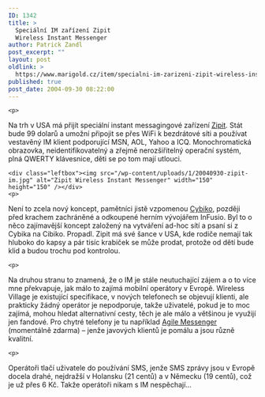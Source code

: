 ```yaml
---
ID: 1342
title: >
  Speciální IM zařízení Zipit
  Wireless Instant Messenger
author: Patrick Zandl
post_excerpt: ""
layout: post
oldlink: >
  https://www.marigold.cz/item/specialni-im-zarizeni-zipit-wireless-instant-messenger
published: true
post_date: 2004-09-30 08:22:00
---
```

	<p>
Na trh v USA má přijít speciální instant messagingové zařízení <a href="http://www.target.com/gp/detail.html/sr=2_1/qid=1095139879/ref=sr_2_1/601-7954806-9197729?asin=B0002ZYJ78&amp;qid%5F=1095139879">Zipit</a>. Stát bude 99 dolarů a umožní připojit se přes WiFi k bezdrátové síti a používat vestavěný IM klient podporující MSN, AOL, Yahoo a ICQ. Monochromatická obrazovka, neidentifikovatelný a zřejmě nerozšiřitelný operační systém, plná QWERTY klávesnice, děti se po tom mají utlouci. </p>

	<div class="leftbox"><img src="/wp-content/uploads/1/20040930-zipit-im.jpg" alt="Zipit Wireless Instant Messenger" width="150" height="150" /></div>
	<p>
Není to zcela nový koncept, pamětníci jistě vzpomenou <a href="http://www.cybiko.com">Cybiko</a>, později před krachem zachráněné a odkoupené herním vývojářem InFusio. Byl to o něco zajímavější koncept založený na vytváření ad-hoc sítí a psaní si z Cybika na Cibiko. Propadl. Zipit má své šance v USA, kde rodiče nemají tak hluboko do kapsy a pár tisíc krabiček se může prodat, protože od dětí bude klid a budou trochu pod kontrolou. </p>

	<p>
Na druhou stranu to znamená, že o IM je stále neutuchající zájem a o to více mne překvapuje, jak málo to zajímá mobilní operátory v Evropě. Wireless Village je existující specifikace, v nových telefonech se objevují klienti, ale prakticky žádný operátor je nepodporuje, takže uživatelé, pokud je to moc zajímá, mohou hledat alternativní cesty, těch je ale málo a většinou je využijí jen fandové. Pro chytré telefony je tu například <a href="http://www.agilemobile.com">Agile Messenger</a> (momentálně zdarma) – jenže javových klientů je pomálu a jsou různě kvalitní. </p>

	<p>
Operátoři tlačí uživatele do používání SMS, jenže SMS zprávy jsou v Evropě docela drahé, nejdražší v Holansku (21 centů) a v Německu (19 centů), což je už přes 6 Kč. Takže operátoři nikam s IM nespěchají…
</p>
